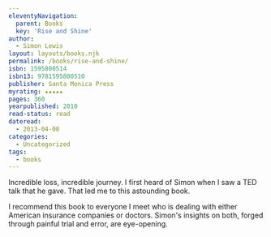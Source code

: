 ```yaml
---
eleventyNavigation:
  parent: Books
  key: 'Rise and Shine'
author:
  - Simon Lewis
layout: layouts/books.njk
permalink: /books/rise-and-shine/
isbn: 1595800514
isbn13: 9781595800510
publisher: Santa Monica Press
myrating: ★★★★★
pages: 360
yearpublished: 2010
read-status: read
dateread:
  - 2013-04-08
categories:
  - Uncategorized
tags:
  - books
---
```

Incredible loss, incredible journey. I first heard of Simon when I saw a TED talk that he gave. That led me to this astounding book.

<!-- excerpt -->
I recommend this book to everyone I meet who is dealing with either American insurance companies or doctors. Simon's insights on both, forged through painful trial and error, are eye-opening.
